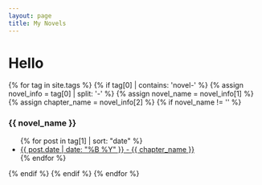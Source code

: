 ```yaml
---
layout: page
title: My Novels
---
```

<h1>Hello</h1>

{% for tag in site.tags %}
  {% if tag[0] | contains: 'novel-' %}
    {% assign novel_info = tag[0] | split: '-' %}
    {% assign novel_name = novel_info[1] %}
    {% assign chapter_name = novel_info[2] %}
    {% if novel_name != '' %}
      <h3>{{ novel_name }}</h3>
      <ul>
        {% for post in tag[1] | sort: "date" %}
          <li><a href="{{ post.url }}">{{ post.date | date: "%B %Y" }} - {{ chapter_name }}</a></li>
        {% endfor %}
      </ul>
    {% endif %}
  {% endif %}
{% endfor %}
